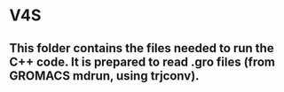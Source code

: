 # V4S
This folder contains the files needed to run the C++ code. It is prepared to read .gro files (from GROMACS mdrun, using trjconv).
---
